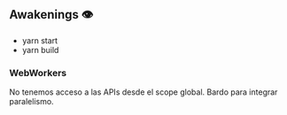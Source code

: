 ## Awakenings 👁

- yarn start
- yarn build

### WebWorkers

No tenemos acceso a las APIs desde el scope global. Bardo para integrar paralelismo.
